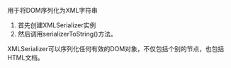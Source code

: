 用于将DOM序列化为XML字符串

1. 首先创建XMLSerializer实例
2. 然后调用serializerToString\(\)方法。

XMLSerializer可以序列化任何有效的DOM对象，不仅包括个别的节点，也包括HTML文档。



